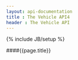 ```yaml
---
layout: api-documentation
title : The Vehicle API4
header : The Vehicle API
---
```

{% include JB/setup %}

####{{page.title}}


 
